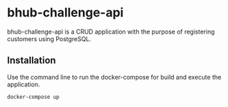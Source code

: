 # bhub-challenge-api

bhub-challenge-api is a CRUD application with the purpose of registering customers using PostgreSQL.

## Installation

Use the command line to run the docker-compose for build and execute the application.

```bash
docker-compose up
```

